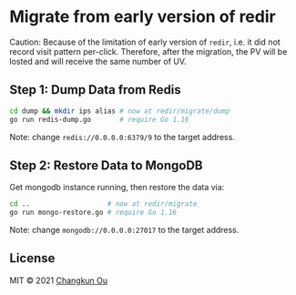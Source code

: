 # Migrate from early version of redir

Caution: Because of the limitation of early version of `redir`, i.e.
it did not record visit pattern per-click. Therefore, after the migration,
the PV will be losted and will receive the same number of UV.

## Step 1: Dump Data from Redis

```sh
cd dump && mkdir ips alias # now at redir/migrate/dump
go run redis-dump.go       # require Go 1.16
```

Note: change `redis://0.0.0.0:6379/9` to the target address.

## Step 2: Restore Data to MongoDB

Get mongodb instance running, then restore the data via:

```sh
cd ..                   # now at redir/migrate
go run mongo-restore.go # require Go 1.16
```

Note: change `mongodb://0.0.0.0:27017` to the target address.

## License

MIT &copy; 2021 [Changkun Ou](https://changkun.de)
